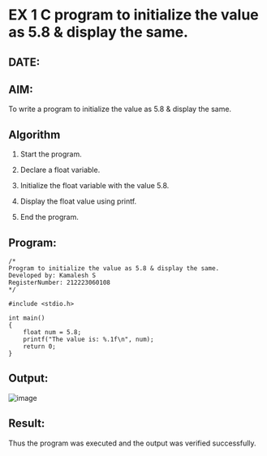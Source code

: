 # EX 1 C program to initialize the value as 5.8 & display the same.
## DATE:
## AIM:
To write a program to initialize the value as 5.8 & display the same.

## Algorithm
1. Start the program.

2. Declare a float variable.

3. Initialize the float variable with the value 5.8.

4. Display the float value using printf.

5. End the program.  

## Program:
```
/*
Program to initialize the value as 5.8 & display the same.
Developed by: Kamalesh S
RegisterNumber: 212223060108
*/

#include <stdio.h>

int main()
{
    float num = 5.8;
    printf("The value is: %.1f\n", num);
    return 0;
}

```

## Output:
![image](https://github.com/user-attachments/assets/0ef4d33e-908b-4dc5-ba45-8d1cab042214)


## Result:
Thus the program was executed and the output was verified successfully.
